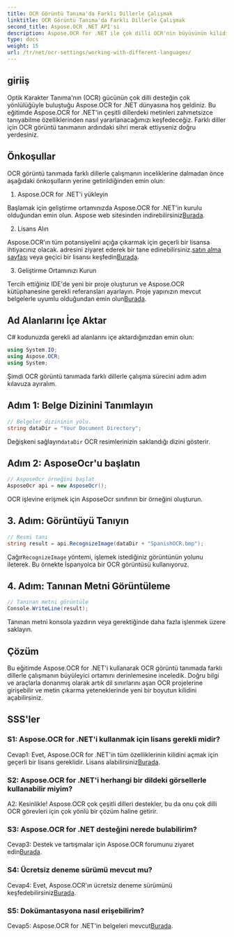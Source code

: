 ```yaml
---
title: OCR Görüntü Tanıma'da Farklı Dillerle Çalışmak
linktitle: OCR Görüntü Tanıma'da Farklı Dillerle Çalışmak
second_title: Aspose.OCR .NET API'si
description: Aspose.OCR for .NET ile çok dilli OCR'nin büyüsünün kilidini açın. Çeşitli dillerdeki metinleri zahmetsizce çıkarın.
type: docs
weight: 15
url: /tr/net/ocr-settings/working-with-different-languages/
---
```

## giriiş

Optik Karakter Tanıma'nın (OCR) gücünün çok dilli desteğin çok yönlülüğüyle buluştuğu Aspose.OCR for .NET dünyasına hoş geldiniz. Bu eğitimde Aspose.OCR for .NET'in çeşitli dillerdeki metinleri zahmetsizce tanıyabilme özelliklerinden nasıl yararlanacağımızı keşfedeceğiz. Farklı diller için OCR görüntü tanımanın ardındaki sihri merak ettiyseniz doğru yerdesiniz.

## Önkoşullar

OCR görüntü tanımada farklı dillerle çalışmanın inceliklerine dalmadan önce aşağıdaki önkoşulların yerine getirildiğinden emin olun:

1. Aspose.OCR for .NET'i yükleyin

 Başlamak için geliştirme ortamınızda Aspose.OCR for .NET'in kurulu olduğundan emin olun. Aspose web sitesinden indirebilirsiniz[Burada](https://releases.aspose.com/ocr/net/).

2. Lisans Alın

 Aspose.OCR'ın tüm potansiyelini açığa çıkarmak için geçerli bir lisansa ihtiyacınız olacak. adresini ziyaret ederek bir tane edinebilirsiniz.[satın alma sayfası](https://purchase.aspose.com/buy) veya geçici bir lisansı keşfedin[Burada](https://purchase.aspose.com/temporary-license/).

3. Geliştirme Ortamınızı Kurun

Tercih ettiğiniz IDE'de yeni bir proje oluşturun ve Aspose.OCR kütüphanesine gerekli referansları ayarlayın. Proje yapınızın mevcut belgelerle uyumlu olduğundan emin olun[Burada](https://reference.aspose.com/ocr/net/).

## Ad Alanlarını İçe Aktar

C# kodunuzda gerekli ad alanlarını içe aktardığınızdan emin olun:

```csharp
using System.IO;
using Aspose.OCR;
using System;
```

Şimdi OCR görüntü tanımada farklı dillerle çalışma sürecini adım adım kılavuza ayıralım.

## Adım 1: Belge Dizinini Tanımlayın

```csharp
// Belgeler dizininin yolu.
string dataDir = "Your Document Directory";
```

 Değişkeni sağlayın`dataDir` OCR resimlerinizin saklandığı dizini gösterir.

## Adım 2: AsposeOcr'u başlatın

```csharp
// AsposeOcr örneğini başlat
AsposeOcr api = new AsposeOcr();
```

OCR işlevine erişmek için AsposeOcr sınıfının bir örneğini oluşturun.

## 3. Adım: Görüntüyü Tanıyın

```csharp
// Resmi tanı
string result = api.RecognizeImage(dataDir + "SpanishOCR.bmp");
```

 Çağır`RecognizeImage` yöntemi, işlemek istediğiniz görüntünün yolunu ileterek. Bu örnekte İspanyolca bir OCR görüntüsü kullanıyoruz.

## 4. Adım: Tanınan Metni Görüntüleme

```csharp
// Tanınan metni görüntüle
Console.WriteLine(result);
```

Tanınan metni konsola yazdırın veya gerektiğinde daha fazla işlenmek üzere saklayın.

## Çözüm

Bu eğitimde Aspose.OCR for .NET'i kullanarak OCR görüntü tanımada farklı dillerle çalışmanın büyüleyici ortamını derinlemesine inceledik. Doğru bilgi ve araçlarla donanmış olarak artık dil sınırlarını aşan OCR projelerine girişebilir ve metin çıkarma yeteneklerinde yeni bir boyutun kilidini açabilirsiniz.

## SSS'ler

### S1: Aspose.OCR for .NET'i kullanmak için lisans gerekli midir?

 Cevap1: Evet, Aspose.OCR for .NET'in tüm özelliklerinin kilidini açmak için geçerli bir lisans gereklidir. Lisans alabilirsiniz[Burada](https://purchase.aspose.com/buy).

### S2: Aspose.OCR for .NET'i herhangi bir dildeki görsellerle kullanabilir miyim?

A2: Kesinlikle! Aspose.OCR çok çeşitli dilleri destekler, bu da onu çok dilli OCR görevleri için çok yönlü bir çözüm haline getirir.

### S3: Aspose.OCR for .NET desteğini nerede bulabilirim?

 Cevap3: Destek ve tartışmalar için Aspose.OCR forumunu ziyaret edin[Burada](https://forum.aspose.com/c/ocr/16).

### S4: Ücretsiz deneme sürümü mevcut mu?

 Cevap4: Evet, Aspose.OCR'ın ücretsiz deneme sürümünü keşfedebilirsiniz[Burada](https://releases.aspose.com/).

### S5: Dokümantasyona nasıl erişebilirim?

 Cevap5: Aspose.OCR for .NET'in belgeleri mevcut[Burada](https://reference.aspose.com/ocr/net/).